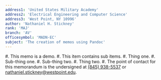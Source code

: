 ```yaml
---
address1: 'United States Military Academy'
address2: 'Electrical Engineering and Computer Science'
address3: 'West Point, NY 10996'
author: 'Nathaniel H. Stickney'
rank: 'MAJ'
branch: 'AV'
officesymbol: 'MADN-EC'
subject: 'The creation of memos using Pandoc'
---
```


#. This memo is a demo.
#. This item contains sub items.
    #. Thing one.
        #. Sub-thing one.
        #. Sub-thing two.
    #. Thing two.
#. The point of contact for this memorandum is the undersigned at [(845) 938-5537](tel:+#.459385537) or [nathaniel.stickney@westpoint.edu](mailto:nathaniel.stickney@westpoint.edu).
